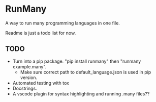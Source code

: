# RunMany

A way to run many programming languages in one file.

Readme is just a todo list for now.

## TODO

- Turn into a pip package. "pip install runmany" then "runmany example.many".
  - Make sure correct path to default_language.json is used in pip version.
- Automated testing with tox
- Docstrings.
- A vscode plugin for syntax highlighting and running .many files??
